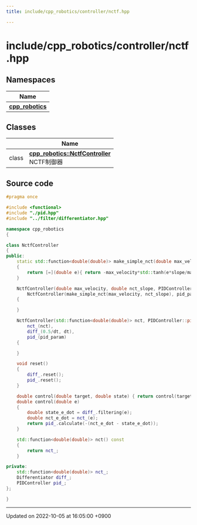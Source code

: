 ```yaml
---
title: include/cpp_robotics/controller/nctf.hpp

---
```


# include/cpp_robotics/controller/nctf.hpp



## Namespaces

| Name           |
| -------------- |
| **[cpp_robotics](/cpp_robotics/doxybook/Namespaces/namespacecpp__robotics/)**  |

## Classes

|                | Name           |
| -------------- | -------------- |
| class | **[cpp_robotics::NctfController](/cpp_robotics/doxybook/Classes/classcpp__robotics_1_1NctfController/)** <br>NCTF制御器  |




## Source code

```cpp
#pragma once

#include <functional>
#include "./pid.hpp"
#include "../filter/differentiator.hpp"

namespace cpp_robotics
{

class NctfController
{
public:
    static std::function<double(double)> make_simple_nct(double max_velocity, double slope)
    {
        return [=](double e){ return -max_velocity*std::tanh(e*slope/max_velocity); };
    }

    NctfController(double max_velocity, double nct_slope, PIDController::pid_param_t pid_param, double dt):
        NctfController(make_simple_nct(max_velocity, nct_slope), pid_param, dt)
    {

    }

    NctfController(std::function<double(double)> nct, PIDController::pid_param_t pid_param, double dt):
        nct_(nct),
        diff_(0.5/dt, dt),
        pid_(pid_param)
    {

    }

    void reset()
    {
        diff_.reset();
        pid_.reset();
    }

    double control(double target, double state) { return control(target-state); }
    double control(double e)
    {
        double state_e_dot = diff_.filtering(e);
        double nct_e_dot = nct_(e);
        return pid_.calculate(-(nct_e_dot - state_e_dot));
    }

    std::function<double(double)> nct() const
    {
        return nct_;
    }

private:
    std::function<double(double)> nct_;
    Differentiator diff_;
    PIDController pid_;
};

}
```


-------------------------------

Updated on 2022-10-05 at 16:05:00 +0900
